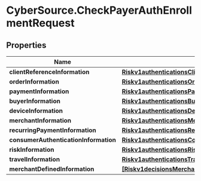 # CyberSource.CheckPayerAuthEnrollmentRequest

## Properties
Name | Type | Description | Notes
------------ | ------------- | ------------- | -------------
**clientReferenceInformation** | [**Riskv1authenticationsClientReferenceInformation**](Riskv1authenticationsClientReferenceInformation.md) |  | [optional] 
**orderInformation** | [**Riskv1authenticationsOrderInformation**](Riskv1authenticationsOrderInformation.md) |  | [optional] 
**paymentInformation** | [**Riskv1authenticationsPaymentInformation**](Riskv1authenticationsPaymentInformation.md) |  | [optional] 
**buyerInformation** | [**Riskv1authenticationsBuyerInformation**](Riskv1authenticationsBuyerInformation.md) |  | [optional] 
**deviceInformation** | [**Riskv1authenticationsDeviceInformation**](Riskv1authenticationsDeviceInformation.md) |  | [optional] 
**merchantInformation** | [**Riskv1authenticationsMerchantInformation**](Riskv1authenticationsMerchantInformation.md) |  | [optional] 
**recurringPaymentInformation** | [**Riskv1authenticationsRecurringPaymentInformation**](Riskv1authenticationsRecurringPaymentInformation.md) |  | [optional] 
**consumerAuthenticationInformation** | [**Riskv1authenticationsConsumerAuthenticationInformation**](Riskv1authenticationsConsumerAuthenticationInformation.md) |  | [optional] 
**riskInformation** | [**Riskv1authenticationsRiskInformation**](Riskv1authenticationsRiskInformation.md) |  | [optional] 
**travelInformation** | [**Riskv1authenticationsTravelInformation**](Riskv1authenticationsTravelInformation.md) |  | [optional] 
**merchantDefinedInformation** | [**[Riskv1decisionsMerchantDefinedInformation]**](Riskv1decisionsMerchantDefinedInformation.md) |  | [optional] 


